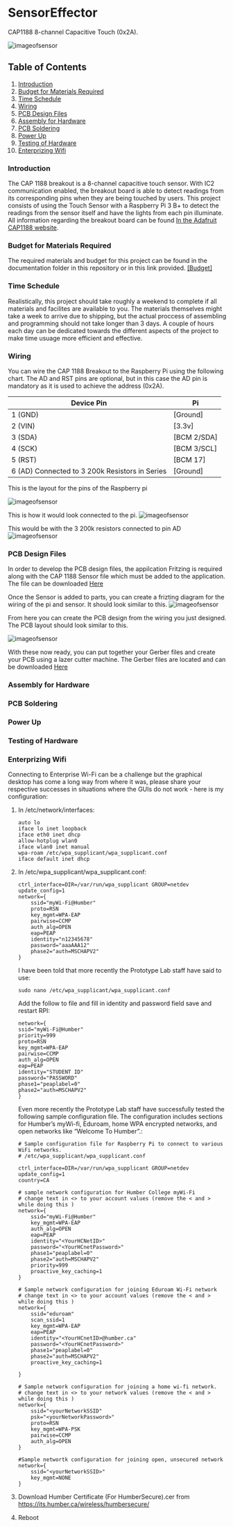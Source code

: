 # SensorEffector
CAP1188 8-channel Capacitive Touch (0x2A).

![imageofsensor](https://github.com/JuanRodriguez19/SensorEffector/blob/master/Documentation/TouchSensor.jpg)

## Table of Contents
1. [Introduction](#introduction)
2. [Budget for Materials Required](#budget-for-materials-required)
3. [Time Schedule](#time-schedule)
4. [Wiring](#wiring)
5. [PCB Design Files](#pcb-design-files)
6. [Assembly for Hardware](#assembly-for-hardware)
7. [PCB Soldering](#pcb-soldering)
8. [Power Up](#power-up)
9. [Testing of Hardware](#testing-of-hardware)
10. [Enterprizing Wifi](#enterprizing-wifi)


### Introduction
The CAP 1188 breakout is a 8-channel capacitive touch sensor. With IC2 communication enabled, the breakout board is able to detect readings from its corresponding pins when they are being touched by users. This project consists of using the Touch Sensor with a Raspberry Pi 3 B+ to detect the readings from the sensor itself and have the lights from each pin illuminate. All information regarding the breakout board can be found [In the Adafruit CAP1188 website](https://learn.adafruit.com/adafruit-cap1188-breakout).

### Budget for Materials Required
The required materials and budget for this project can be found in the documentation folder in this repository or in this link provided.
<a href = "https://github.com/JuanRodriguez19/SensorEffector/blob/master/Documentation/PowerSwitchBudget.pdf">[Budget]</a>

### Time Schedule
Realistically, this project should take roughly a weekend to complete if all materials and facilites are available to you. The materials themselves might take a week to arrive due to shipping, but the actual proccess of assembling and programming should not take longer than 3 days. A couple of hours each day can be dedicated towards the different aspects of the project to make time usuage more efficient and effective.

### Wiring
You can wire the CAP 1188 Breakout to the Raspberry Pi using the following chart. The AD and RST pins are optional, but in this case the AD pin is mandatory as it is used to achieve the address (0x2A).

| Device Pin                                     | Pi           |
| ---------------------------------------------- | ------------ |
| 1 (GND)                                        | [Ground]     |
| 2 (VIN)                                        | [3.3v]       |
| 3 (SDA)                                        | [BCM 2/SDA]  |
| 4 (SCK)                                        | [BCM 3/SCL]  |
| 5 (RST)                                        | [BCM 17]     |
| 6 (AD) Connected to 3 200k Resistors in Series | [Ground]     |



This is the layout for the pins of the Raspberry pi<br>

![imageofsensor](https://github.com/JuanRodriguez19/SensorEffector/blob/master/Documentation/Pinouts.JPG)


This is how it would look connected to the pi.
![imageofsensor](https://github.com/JuanRodriguez19/SensorEffector/blob/master/Documentation/BreadBoardWiring.jpg)


This would be with the 3 200k resistors connected to pin AD
![imageofsensor](https://github.com/JuanRodriguez19/SensorEffector/blob/master/Documentation/IMG_0882.jpg)




### PCB Design Files
In order to develop the PCB design files, the appilcation Fritzing is required along with the CAP 1188 Sensor file which must be added to the application. The file can be downloaded <a href = "https://github.com/JuanRodriguez19/SensorEffector/blob/master/Documentation/Adafruit%20CAP1188%20-%208-Key%20Capacitive%20Touch%20Sensor%20Breakout%20(1).fzpz">Here</a>

Once the Sensor is added to parts, you can create a frizting diagram for the wiring of the pi and sensor. It should look similar to this.
![imageofsensor](https://github.com/JuanRodriguez19/SensorEffector/blob/master/Documentation/TouchSensor_bb.png)

From here you can create the PCB design from the wiring you just designed. The PCB layout should look similar to this.

![imageofsensor](https://github.com/JuanRodriguez19/SensorEffector/blob/master/Documentation/TouchSensor_pcb.png)

With these now ready, you can put together your Gerber files and create your PCB using a lazer cutter machine.
The Gerber files are located and can be downloaded <a href = "https://github.com/JuanRodriguez19/SensorEffector/tree/master/Gerber">Here</a>


### Assembly for Hardware

### PCB Soldering

### Power Up

### Testing of Hardware

### Enterprizing Wifi

Connecting to Enterprise Wi-Fi can be a challenge but the graphical desktop has come a long way from where it was, please share your respective successes in situations where the GUIs do not work - here is my configuration:

1.  In /etc/network/interfaces:
	```
	auto lo
	iface lo inet loopback
	iface eth0 inet dhcp
	allow-hotplug wlan0
	iface wlan0 inet manual
	wpa-roam /etc/wpa_supplicant/wpa_supplicant.conf
	iface default inet dhcp
	```

2.  In /etc/wpa_supplicant/wpa_supplicant.conf:
	```
	ctrl_interface=DIR=/var/run/wpa_supplicant GROUP=netdev
	update_config=1
	network={
        ssid="myWi-Fi@Humber"
        proto=RSN
        key_mgmt=WPA-EAP
        pairwise=CCMP
        auth_alg=OPEN
        eap=PEAP
        identity="n12345678"
        password="aaaAAA12"
        phase2="auth=MSCHAPV2"
	}
	```

	I have been told that more recently the Prototype Lab staff have said to use:
	```
	sudo nano /etc/wpa_supplicant/wpa_supplicant.conf
	```

	Add the follow to file and fill in identity and password field save and restart RPI:
	```
	network={
	ssid="myWi-Fi@Humber"
	priority=999
	proto=RSN
	key_mgmt=WPA-EAP
	pairwise=CCMP
	auth_alg=OPEN
	eap=PEAP
	identity="STUDENT ID"
	password="PASSWORD"
	phase1="peaplabel=0"
	phase2="auth=MSCHAPV2"
	}
	```
	Even more recently the Prototype Lab staff have successfully tested the 
	following sample configuration file. The configuration includes sections 
	for Humber’s myWi-fi, Eduroam, home WPA encrypted networks, and open networks like “Welcome To Humber”.:
	```
	# Sample configuration file for Raspberry Pi to connect to various WiFi networks.
	# /etc/wpa_supplicant/wpa_supplicant.conf

	ctrl_interface=DIR=/var/run/wpa_supplicant GROUP=netdev
	update_config=1
	country=CA

	# sample network configuration for Humber College myWi-Fi
	# change text in <> to your account values (remove the < and > while doing this )
	network={
		ssid="myWi-Fi@Humber"
		key_mgmt=WPA-EAP
		auth_alg=OPEN
		eap=PEAP
		identity="<YourHCNetID>"
		password="<YourHCnetPassword>"
		phase1="peaplabel=0"
		phase2="auth=MSCHAPV2"
		priority=999
		proactive_key_caching=1
	}

	# Sample network configuration for joining Eduroam Wi-Fi network
	# change text in <> to your account values (remove the < and > while doing this )
	network={
		ssid="eduroam"
		scan_ssid=1
		key_mgmt=WPA-EAP
		eap=PEAP
		identity="<YourHCnetID>@humber.ca"
		password="<YourHCnetPassword>"
		phase1="peaplabel=0"
		phase2="auth=MSCHAPV2"
		proactive_key_caching=1

	}

	# Sample network configuration for joining a home wi-fi network.
	# change text in <> to your network values (remove the < and > while doing this )
	network={
		ssid="<yourNetworkSSID"
		psk="<yourNetworkPassword>"
		proto=RSN
		key_mgmt=WPA-PSK
		pairwise=CCMP
		auth_alg=OPEN
	}

	#Sample networtk configuration for joining open, unsecured network
	network={
		ssid="<yourNetworkSSID>"
		key_mgmt=NONE
	}
	```
	
3.  Download Humber Certificate (For HumberSecure).cer from https://its.humber.ca/wireless/humbersecure/

4.  Reboot
